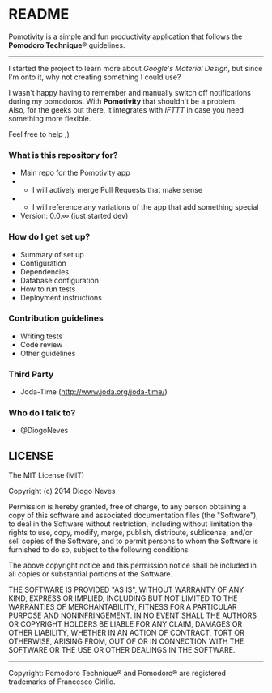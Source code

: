 # README #

Pomotivity is a simple and fun productivity application that follows the **Pomodoro Technique**® guidelines.  

-----

I started the project to learn more about *Google's Material Design*, but since I'm onto it, why not creating something I could use?  

I wasn't happy having to remember and manually switch off notifications during my pomodoros. With **Pomotivity** that shouldn't be a problem.  
Also, for the geeks out there, it integrates with *IFTTT* in case you need something more flexible.

Feel free to help ;)

### What is this repository for? ###

* Main repo for the Pomotivity app
* * I will actively merge Pull Requests that make sense
* * I will reference any variations of the app that add something special
* Version: 0.0.∞ (just started dev)

### How do I get set up? ###

* Summary of set up
* Configuration
* Dependencies
* Database configuration
* How to run tests
* Deployment instructions

### Contribution guidelines ###

* Writing tests
* Code review
* Other guidelines

### Third Party ###

* Joda-Time (http://www.joda.org/joda-time/)

### Who do I talk to? ###

* @DiogoNeves 

## LICENSE ##

The MIT License (MIT)

Copyright (c) 2014 Diogo Neves

Permission is hereby granted, free of charge, to any person obtaining a copy
of this software and associated documentation files (the "Software"), to deal
in the Software without restriction, including without limitation the rights
to use, copy, modify, merge, publish, distribute, sublicense, and/or sell
copies of the Software, and to permit persons to whom the Software is
furnished to do so, subject to the following conditions:

The above copyright notice and this permission notice shall be included in all
copies or substantial portions of the Software.

THE SOFTWARE IS PROVIDED "AS IS", WITHOUT WARRANTY OF ANY KIND, EXPRESS OR
IMPLIED, INCLUDING BUT NOT LIMITED TO THE WARRANTIES OF MERCHANTABILITY,
FITNESS FOR A PARTICULAR PURPOSE AND NONINFRINGEMENT. IN NO EVENT SHALL THE
AUTHORS OR COPYRIGHT HOLDERS BE LIABLE FOR ANY CLAIM, DAMAGES OR OTHER
LIABILITY, WHETHER IN AN ACTION OF CONTRACT, TORT OR OTHERWISE, ARISING FROM,
OUT OF OR IN CONNECTION WITH THE SOFTWARE OR THE USE OR OTHER DEALINGS IN THE
SOFTWARE.

-----
Copyright: Pomodoro Technique® and Pomodoro® are registered trademarks of Francesco Cirillo.
